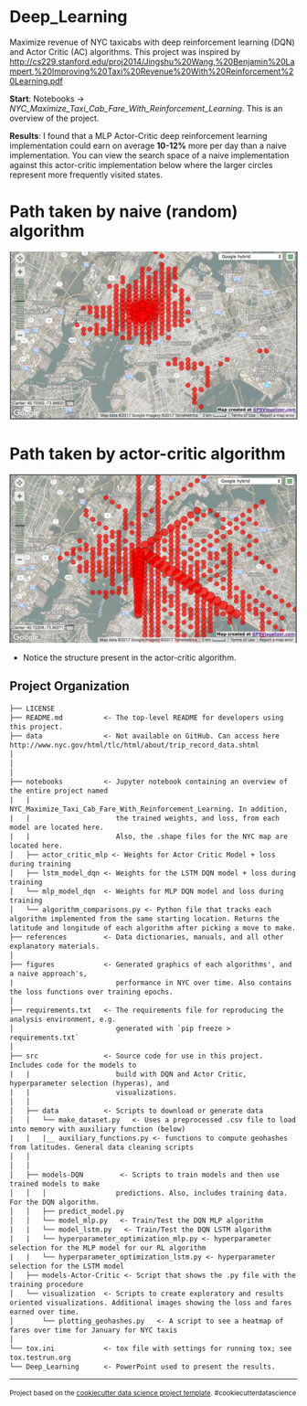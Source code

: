 Deep_Learning
==============================

Maximize revenue of NYC taxicabs with deep reinforcement learning (DQN) and Actor Critic (AC) algorithms.
This project was inspired by http://cs229.stanford.edu/proj2014/Jingshu%20Wang,%20Benjamin%20Lampert,%20Improving%20Taxi%20Revenue%20With%20Reinforcement%20Learning.pdf

**Start**: Notebooks -> *NYC_Maximize_Taxi_Cab_Fare_With_Reinforcement_Learning*. This is an overview of the project.

**Results**: I found that a MLP Actor-Critic deep reinforcement learning implementation could earn on average **10-12%** more per day than a naive implementation. You can view the search space of a naive implementation against this actor-critic implementation below where the larger circles represent more frequently visited states.

# Path taken by naive (random) algorithm
![](./figures/actor_critic_naive_viz_450k.png)

# Path taken by actor-critic algorithm
![Alt text](./figures/actor_critic_viz_350k.png)

- Notice the structure present in the actor-critic algorithm.

Project Organization
------------

    ├── LICENSE
    ├── README.md          <- The top-level README for developers using this project.
    ├── data               <- Not available on GitHub. Can access here http://www.nyc.gov/html/tlc/html/about/trip_record_data.shtml
    │  
    │
    │
    ├── notebooks          <- Jupyter notebook containing an overview of the entire project named
    |   |                     NYC_Maximize_Taxi_Cab_Fare_With_Reinforcement_Learning. In addition,
    |   |                     the trained weights, and loss, from each model are located here.
    |   |                     Also, the .shape files for the NYC map are located here.
    │   ├── actor_critic_mlp <- Weights for Actor Critic Model + loss during training
    │   ├── lstm_model_dqn <- Weights for the LSTM DQN model + loss during training
    │   └── mlp_model_dqn  <- Weights for MLP DQN model and loss during training
    │   └── algorithm_comparisons.py <- Python file that tracks each algorithm implemented from the same starting location. Returns the latitude and longitude of each algorithm after picking a move to make.
    ├── references         <- Data dictionaries, manuals, and all other explanatory materials.
    │
    ├── figures            <- Generated graphics of each algorithms', and a naive approach's,
    |                         performance in NYC over time. Also contains the loss functions over training epochs.
    │
    ├── requirements.txt   <- The requirements file for reproducing the analysis environment, e.g.
    │                         generated with `pip freeze > requirements.txt`
    │
    ├── src                <- Source code for use in this project. Includes code for the models to
    |   |                     build with DQN and Actor Critic, hyperparameter selection (hyperas), and
    |   |                     visualizations.
    │   │
    │   ├── data           <- Scripts to download or generate data
    │   │   └── make_dataset.py   <- Uses a preprocessed .csv file to load into memory with auxiliary function (below)
    |   |   |__ auxiliary_functions.py <- functions to compute geohashes from latitudes. General data cleaning scripts
    │   │
    │   │
    │   ├── models-DQN         <- Scripts to train models and then use trained models to make
    │   │   │                 predictions. Also, includes training data. For the DQN algorithm.
    │   │   ├── predict_model.py
    │   │   └── model_mlp.py   <- Train/Test the DQN MLP algorithm
    |   |   └── model_lstm.py   <- Train/Test the DQN LSTM algorithm
    |   |   └── hyperparameter_optimization_mlp.py <- hyperparameter selection for the MLP model for our RL algorithm
    |   |   └── hyperparameter_optimization_lstm.py <- hyperparameter selection for the LSTM model
    │   ├── models-Actor-Critic <- Script that shows the .py file with the training procedure
    │   └── visualization  <- Scripts to create exploratory and results oriented visualizations. Additional images showing the loss and fares earned over time.
    │       └── plotting_geohashes.py   <- A script to see a heatmap of fares over time for January for NYC taxis
    │
    └── tox.ini            <- tox file with settings for running tox; see tox.testrun.org
    └── Deep_Learning      <- PowerPoint used to present the results.



--------

<p><small>Project based on the <a target="_blank" href="https://drivendata.github.io/cookiecutter-data-science/">cookiecutter data science project template</a>. #cookiecutterdatascience</small></p>
